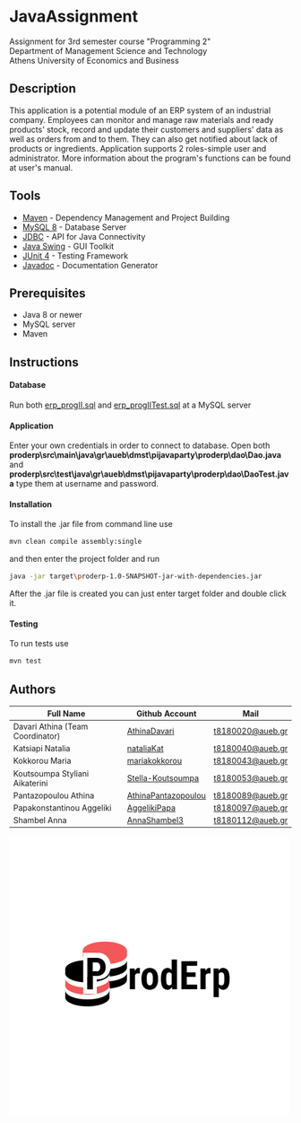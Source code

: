 # JavaAssignment
Assignment for 3rd semester course "Programming 2" <br />
Department of Management Science and Technology <br />
Athens University of Economics and Business

## Description
This application is a potential module of an ERP system of an industrial company. Employees can monitor and manage raw materials and ready products' stock, record and update their customers and suppliers' data as well as orders from and to them. They can also get notified about lack of products or ingredients. Application supports 2 roles-simple user and administrator. More information about the program's functions can be found at user's manual. 

## Tools
* [Maven](https://maven.apache.org/) - Dependency Management and Project Building
* [MySQL 8](https://www.mysql.com/) - Database Server
* [JDBC](https://www.oracle.com/technetwork/java/javase/tech/index-jsp-136101.html) - API for Java Connectivity
* [Java Swing](https://docs.oracle.com/javase/tutorial/uiswing/index.html) - GUI Toolkit
* [JUnit 4](https://junit.org/junit4/) - Testing Framework
* [Javadoc](https://docs.oracle.com/javase/8/docs/technotes/tools/windows/javadoc.html) - Documentation Generator

## Prerequisites
* Java 8 or newer
* MySQL server
* Maven

## Instructions
#### Database
Run both [erp_progII.sql](https://github.com/AthinaDavari/JavaAssignment/blob/master/erp_progII.sql) and [erp_progIITest.sql](https://github.com/AthinaDavari/JavaAssignment/blob/master/erp_progIITest.sql) at a MySQL server
#### Application
Enter your own credentials in order to connect to database. Open both <b>proderp\src\main\java\gr\aueb\dmst\pijavaparty\proderp\dao\Dao.java</b> and <b>proderp\src\test\java\gr\aueb\dmst\pijavaparty\proderp\dao\DaoTest.java</b> type them at username and password.
#### Installation
To install the .jar file from command line use 
```bash
mvn clean compile assembly:single
```
and then enter the project folder and run 
```bash
java -jar target\proderp-1.0-SNAPSHOT-jar-with-dependencies.jar
```
After the .jar file is created you can just enter target folder and double click it.
#### Testing
To run tests use
```bash
mvn test
```
## Authors
| Full Name | Github Account | Mail |
| --- | --- | --- |
| Davari Athina (Team Coordinator) | [AthinaDavari](https://github.com/AthinaDavari) | t8180020@aueb.gr |
| Katsiapi Natalia | [nataliaKat](https://github.com/AthinaDavari) | t8180040@aueb.gr |
| Kokkorou Maria | [mariakokkorou](https://github.com/mariakokkorou) | t8180043@aueb.gr |
| Koutsoumpa Styliani Aikaterini | [Stella-Koutsoumpa](https://github.com/Stella-Koutsoumpa) | t8180053@aueb.gr |
| Pantazopoulou Athina | [AthinaPantazopoulou](https://github.com/AthinaPantazopoulou) | t8180089@aueb.gr |
| Papakonstantinou Aggeliki | [AggelikiPapa](https://github.com/AggelikiPapa) | t8180097@aueb.gr |
| Shambel Anna | [AnnaShambel3](https://github.com/AnnaShambel3) | t8180112@aueb.gr ||

![Proderp logo](https://github.com/AthinaDavari/JavaAssignment/blob/master/proderp/src/main/resources/ProdErp_Logo.png)
